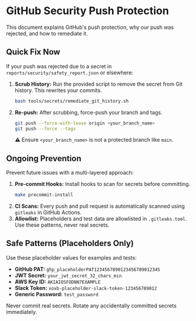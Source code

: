 # GitHub Security Push Protection

This document explains GitHub's push protection, why our push was rejected, and how to remediate it.

## Quick Fix Now

If your push was rejected due to a secret in `reports/security/safety_report.json` or elsewhere:

1.  **Scrub History:**
    Run the provided script to remove the secret from Git history. This rewrites your commits.
    ```bash
    bash tools/secrets/remediate_git_history.sh
    ```
2.  **Re-push:**
    After scrubbing, force-push your branch and tags.
    ```bash
    git push --force-with-lease origin <your_branch_name>
    git push --force --tags
    ```
    ⚠️ Ensure `<your_branch_name>` is not a protected branch like `main`.

## Ongoing Prevention

Prevent future issues with a multi-layered approach:

1.  **Pre-commit Hooks:**
    Install hooks to scan for secrets before committing.
    ```bash
    make precommit-install
    ```
2.  **CI Scans:**
    Every push and pull request is automatically scanned using `gitleaks` in GitHub Actions.
3.  **Allowlist:**
    Placeholders and test data are allowlisted in `.gitleaks.toml`. Use these patterns, never real secrets.

## Safe Patterns (Placeholders Only)

Use these placeholder values for examples and tests:

- **GitHub PAT:** `ghp_placeholderPAT1234567890123456789012345`
- **JWT Secret:** `your_jwt_secret_32_chars_min`
- **AWS Key ID:** `AKIAIOSFODNN7EXAMPLE`
- **Slack Token:** `xoxb-placeholder-slack-token-123456789012`
- **Generic Password:** `test_password`

Never commit real secrets. Rotate any accidentally committed secrets immediately.
